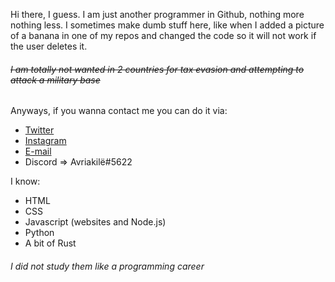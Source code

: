 Hi there, I guess. I am just another programmer in Github, nothing more nothing less. I sometimes make dumb stuff here, like when I added a picture of a banana in one of my repos and changed the code so it will not work if the user deletes it.
###### ~~I am totally not wanted in 2 countries for tax evasion and attempting to attack a military base~~





Anyways, if you wanna contact me you can do it via:

- [Twitter](https://twitter.com/beriekhoi)
- [Instagram](https://instagram.com/hnngnynngg)
- [E-mail](mailto:gabrojaslopez@gmail.com)
- Discord => Avriakilë#5622




I know:
- HTML
- CSS
- Javascript (websites and Node.js)
- Python
- A bit of Rust
###### I did not study them like a programming career
